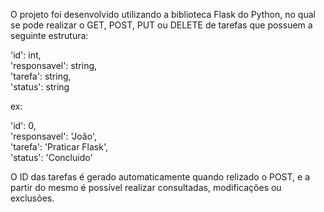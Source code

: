 O projeto foi desenvolvido utilizando a biblioteca Flask do Python, no qual se pode realizar o GET, POST, PUT ou DELETE de tarefas que possuem a seguinte estrutura:

  'id': int,  
  'responsavel': string,  
  'tarefa': string,  
  'status': string  
  
  ex:  
    
  'id': 0,  
  'responsavel': 'João',  
  'tarefa': 'Praticar Flask',  
  'status': 'Concluido'  
  
O ID das tarefas é gerado automaticamente quando relizado o POST, e a partir do mesmo é possível realizar consultadas, modificações ou exclusões.
